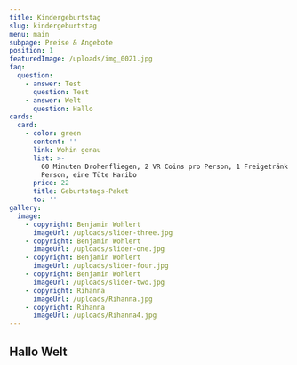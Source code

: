 ```yaml
---
title: Kindergeburtstag
slug: kindergeburtstag
menu: main
subpage: Preise & Angebote
position: 1
featuredImage: /uploads/img_0021.jpg
faq:
  question:
    - answer: Test
      question: Test
    - answer: Welt
      question: Hallo
cards:
  card:
    - color: green
      content: ''
      link: Wohin genau
      list: >-
        60 Minuten Drohenfliegen, 2 VR Coins pro Person, 1 Freigetränk pro
        Person, eine Tüte Haribo
      price: 22
      title: Geburtstags-Paket
      to: ''
gallery:
  image:
    - copyright: Benjamin Wohlert
      imageUrl: /uploads/slider-three.jpg
    - copyright: Benjamin Wohlert
      imageUrl: /uploads/slider-one.jpg
    - copyright: Benjamin Wohlert
      imageUrl: /uploads/slider-four.jpg
    - copyright: Benjamin Wohlert
      imageUrl: /uploads/slider-two.jpg
    - copyright: Rihanna
      imageUrl: /uploads/Rihanna.jpg
    - copyright: Rihanna
      imageUrl: /uploads/Rihanna4.jpg
---
```

## Hallo Welt
